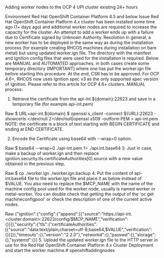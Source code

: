 Adding worker nodes to the OCP 4 UPI cluster existing 24+ hours

Environment
Red Hat OpenShift Container Platform 4.5 and below
Issue
Red Hat OpenShift Container Platform 4.x cluster has been installed some time ago (1+ days ago) and additional worker nodes are required to increase the capacity for the cluster.
An attempt to add a worker ends up with a failure due to Certificate signed by Unknown Authority.
Resolution
In general, a new worker has to be deployed in the same way as during the installation process (for example creating RHCOS machines during installation on bare metal) but using updated worker.ign file.
The directory with the manifest and Ignition config files that were used for the installation is required.
Below are MANUAL and AUTOMATED approaches, in both cases create some temporary directory (IMPORTANT) where one has put the worker.ign file before starting this procedure.
At the end, CSR has to be approved.
For OCP 4.6+, RHCOS now uses Ignition spec v3 as the only supported spec version of Ignition. Please refer to this article for OCP 4.6+ clusters.
MANUAL process:

1. Retrieve the certificate from the api-int.${domain}:22623 and save in a temporary file (for example api-int.pem)

Raw
$ URL=api-int.${domain}
$ openssl s_client -connect ${URL}:22623 -showcerts </dev/null 2>/dev/null|openssl x509 -outform PEM > api-int.pem
NOTE: the certificate is a block of text starting with BEGIN CERTIFICATE and ending at END CERTIFICATE.

2. Encode the Certificate using base64 with --wrap=0 option.

Raw
$ base64 --wrap=0 ./api-int.pem 1> ./api.int.base64
3. Just in case, make a backup of worker.ign and then replace ignition.security.tls.certificateAuthorities[0].source with a new value obtained in the previous step.

Raw
$ cp ./worker.ign ./worker.ign.backup
4. Put the content of api-int.base64 file to the worker.ign file and place it as below instead of $VALUE. You also need to replace the $MCP_NAME with the name of the machine config pool used for the worker node, usually is named worker or metal-worker. You can double check that getting the output of the 'oc get machineconfigpool' or check the description of one of the current active nodes.

Raw
{"ignition":{"config":{"append":[{"source":"https://api-int.<cluster.domain>:22623/config/$MCP_NAME","verification":{}}]},"security":{"tls":{"certificateAuthorities":[{"source":"data:text/plain;charset=utf-8;base64,$VALUE","verification":{}}]}},"timeouts":{},"version":"2.2.0"},"networkd":{},"passwd":{},"storage":{},"systemd":{}}
5. Upload the updated worker.ign file to the HTTP server in use for the Red Hat OpenShift Container Platform 4.x Cluster Deployment and start the worker machine.# openshiftaddingnodes

